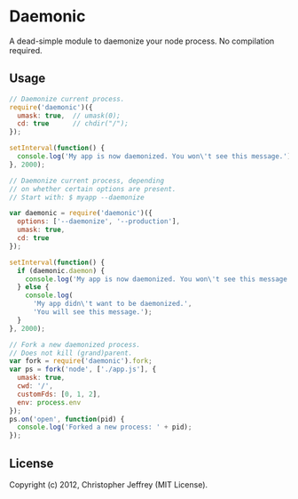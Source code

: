 # Daemonic

A dead-simple module to daemonize your node process. No compilation required.

## Usage

``` js
// Daemonize current process.
require('daemonic')({
  umask: true,  // umask(0);
  cd: true      // chdir("/");
});

setInterval(function() {
  console.log('My app is now daemonized. You won\'t see this message.');
}, 2000);
```

``` js
// Daemonize current process, depending
// on whether certain options are present.
// Start with: $ myapp --daemonize

var daemonic = require('daemonic')({
  options: ['--daemonize', '--production'],
  umask: true,
  cd: true
});

setInterval(function() {
  if (daemonic.daemon) {
    console.log('My app is now daemonized. You won\'t see this message.');
  } else {
    console.log(
      'My app didn\'t want to be daemonized.',
      'You will see this message.');
  }
}, 2000);
```

``` js
// Fork a new daemonized process.
// Does not kill (grand)parent.
var fork = require('daemonic').fork;
var ps = fork('node', ['./app.js'], {
  umask: true,
  cwd: '/',
  customFds: [0, 1, 2],
  env: process.env
});
ps.on('open', function(pid) {
  console.log('Forked a new process: ' + pid);
});
```

## License

Copyright (c) 2012, Christopher Jeffrey (MIT License).
